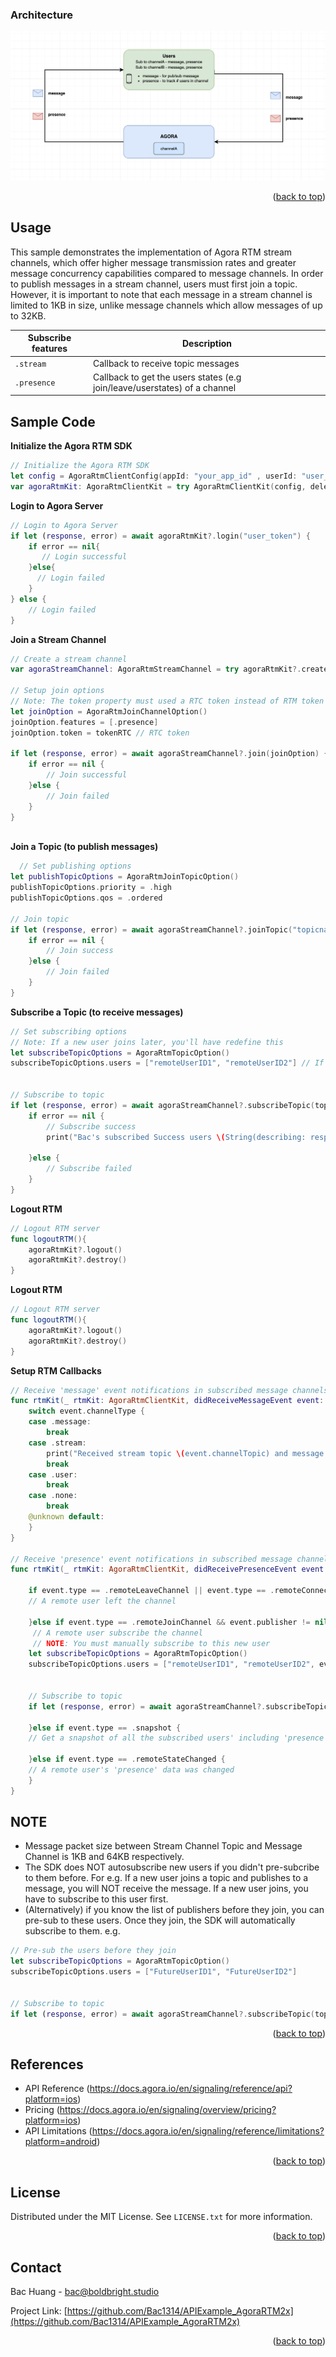 <a name="readme-top"></a>


### Architecture

![alt text](../../../../MyAssets/Arch_ChannelMessaging.png)


<p align="right">(<a href="#readme-top">back to top</a>)</p>



<!-- USAGE EXAMPLES -->
## Usage

This sample demonstrates the implementation of Agora RTM stream channels, which offer higher message transmission rates and greater message concurrency capabilities compared to message channels. In order to publish messages in a stream channel, users must first join a topic. However, it is important to note that each message in a stream channel is limited to 1KB in size, unlike message channels which allow messages of up to 32KB.

| Subscribe features | Description |
| --- | --- |
| `.stream` | Callback to receive topic messages |
| `.presence` | Callback to get the users states (e.g join/leave/userstates) of a channel |



<!-- Sample Code -->
## Sample Code

**Initialize the Agora RTM SDK**
```swift
// Initialize the Agora RTM SDK
let config = AgoraRtmClientConfig(appId: "your_app_id" , userId: "user_id")
var agoraRtmKit: AgoraRtmClientKit = try AgoraRtmClientKit(config, delegate: self)
```

**Login to Agora Server**
```swift
// Login to Agora Server
if let (response, error) = await agoraRtmKit?.login("user_token") {
    if error == nil{
       // Login successful
    }else{
      // Login failed
    }
} else {
    // Login failed
}
```

**Join a Stream Channel**
```swift
// Create a stream channel 
var agoraStreamChannel: AgoraRtmStreamChannel = try agoraRtmKit?.createStreamChannel("streamChannelname") 

// Setup join options
// Note: The token property must used a RTC token instead of RTM token
let joinOption = AgoraRtmJoinChannelOption()
joinOption.features = [.presence]
joinOption.token = tokenRTC // RTC token

if let (response, error) = await agoraStreamChannel?.join(joinOption) {
    if error == nil {
        // Join successful
    }else {
        // Join failed
    }
}
            
```

**Join a Topic (to publish messages)**
```swift
  // Set publishing options
let publishTopicOptions = AgoraRtmJoinTopicOption()
publishTopicOptions.priority = .high
publishTopicOptions.qos = .ordered

// Join topic
if let (response, error) = await agoraStreamChannel?.joinTopic("topicname", option: publishTopicOptions) {
    if error == nil {
        // Join success
    }else {
        // Join failed
    }
}
```

**Subscribe a Topic (to receive messages)**
```swift
// Set subscribing options
// Note: If a new user joins later, you'll have redefine this 
let subscribeTopicOptions = AgoraRtmTopicOption()
subscribeTopicOptions.users = ["remoteUserID1", "remoteUserID2"] // If you do not set this property, the system will randomly subscribe to 64 users by default


// Subscribe to topic
if let (response, error) = await agoraStreamChannel?.subscribeTopic(topic, option: subscribeTopicOptions) {
    if error == nil {
        // Subscribe success
        print("Bac's subscribed Success users \(String(describing: response?.succeedUsers)) AND Failed \(String(describing: response?.failedUsers)) ")

    }else {
        // Subscribe failed
    }
}
```

**Logout RTM**
```swift
// Logout RTM server
func logoutRTM(){
    agoraRtmKit?.logout()
    agoraRtmKit?.destroy()
}
```


**Logout RTM**
```swift
// Logout RTM server
func logoutRTM(){
    agoraRtmKit?.logout()
    agoraRtmKit?.destroy()
}
```



**Setup RTM Callbacks**
```swift
// Receive 'message' event notifications in subscribed message channels and subscribed topics.
func rtmKit(_ rtmKit: AgoraRtmClientKit, didReceiveMessageEvent event: AgoraRtmMessageEvent) {
    switch event.channelType {
    case .message:
        break
    case .stream:
        print("Received stream topic \(event.channelTopic) and message \(event.message.stringData ?? "")")
        break
    case .user:
        break
    case .none:
        break
    @unknown default:
    }
}

// Receive 'presence' event notifications in subscribed message channels and joined stream channels.
func rtmKit(_ rtmKit: AgoraRtmClientKit, didReceivePresenceEvent event: AgoraRtmPresenceEvent) {

    if event.type == .remoteLeaveChannel || event.type == .remoteConnectionTimeout {
    // A remote user left the channel
        
    }else if event.type == .remoteJoinChannel && event.publisher != nil {
     // A remote user subscribe the channel
     // NOTE: You must manually subscribe to this new user
    let subscribeTopicOptions = AgoraRtmTopicOption()
    subscribeTopicOptions.users = ["remoteUserID1", "remoteUserID2", event.publisher] // Add new user to list OR leave it empty


    // Subscribe to topic
    if let (response, error) = await agoraStreamChannel?.subscribeTopic(topic, option: subscribeTopicOptions)
        
    }else if event.type == .snapshot {
    // Get a snapshot of all the subscribed users' including 'presence' data (aka temporary key-value pairs storage)
        
    }else if event.type == .remoteStateChanged {
    // A remote user's 'presence' data was changed
    }
}
```


<!-- RTM API Limitation -->
## NOTE

- Message packet size between Stream Channel Topic and Message Channel is 1KB and 64KB respectively.
- The SDK does NOT autosubscribe new users if you didn't pre-subcribe to them before. For e.g. If a new user joins a topic and publishes to a message, you will NOT receive the message. If a new user joins, you have to subscribe to this user first.
- (Alternatively) if you know the list of publishers before they join, you can pre-sub to these users. Once they join, the SDK will automatically subscribe to them. e.g.
    

```swift
// Pre-sub the users before they join
let subscribeTopicOptions = AgoraRtmTopicOption()
subscribeTopicOptions.users = ["FutureUserID1", "FutureUserID2"]


// Subscribe to topic
if let (response, error) = await agoraStreamChannel?.subscribeTopic(topic, option: subscribeTopicOptions)
```






<p align="right">(<a href="#readme-top">back to top</a>)</p>





<!-- RTM API Limitation -->
## References

- API Reference (https://docs.agora.io/en/signaling/reference/api?platform=ios)
- Pricing (https://docs.agora.io/en/signaling/overview/pricing?platform=ios)
- API Limitations (https://docs.agora.io/en/signaling/reference/limitations?platform=android)



<p align="right">(<a href="#readme-top">back to top</a>)</p>





<!-- LICENSE -->
## License

Distributed under the MIT License. See `LICENSE.txt` for more information.

<p align="right">(<a href="#readme-top">back to top</a>)</p>



<!-- CONTACT -->
## Contact

Bac Huang  - bac@boldbright.studio

Project Link: [https://github.com/Bac1314/APIExample_AgoraRTM2x](https://github.com/Bac1314/APIExample_AgoraRTM2x)

<p align="right">(<a href="#readme-top">back to top</a>)</p>



